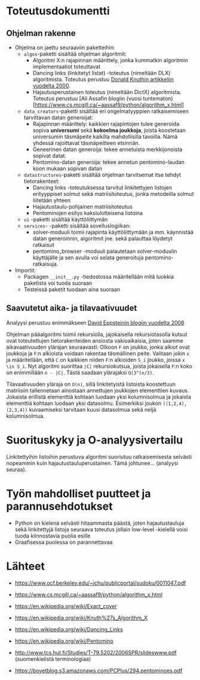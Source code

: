 # Toteutusdokumentti


## Ohjelman rakenne
- Ohjelma on jaettu seuraaviin paketteihin:
  - `algos`-paketti sisältää ohjelman algoritmit:
    - Algoritmi X:n rajapinnan määrittely, jonka kummatkin algoritmin implementaatiot toteuttavat
    - Dancing links (linkitetyt listat) -toteutus (nimeltään DLX) algoritmista. Toteutus perustuu [Donald Knuthin artikkeliin vuodelta 2000](https://www.ocf.berkeley.edu/~jchu/publicportal/sudoku/0011047.pdf).
    - Hajautusperustainen toteutus (nimeltään DictX) algoritmista. Toteutus perustuu [Ali Assafin blogiin (vuosi tuntematon)[https://www.cs.mcgill.ca/~aassaf9/python/algorithm_x.html]
  - `data_creators`-paketti sisältää eri ongelmatyyppien ratkaisemiseen tarvittavan datan generoijat:
    - Rajapinnan määrittely: kaikkien rajapintojen tulee generoida sopiva __universumi__ sekä __kokoelma joukkoja__, joista koostetaan universumin täsmäpeite kaikilla mahdollisilla tavoilla. Nämä yhdessä rajoittavat täsmäpeitteen etsinnän.
    - Geneerinen datan generoija: tekee annetuista merkkijonoista sopivat datat.
    - Pentomino-datan generoija: tekee annetun pentomino-laudan koon mukaan sopivan datan
  - `datastructures`-paketti sisältää ohjelman tarvitsemat itse tehdyt tietorakenteet:
    - Dancing links -toteutuksessa tarvitut linkitettyjen listojen erityyppiset solmut sekä matriisitoteutus, jonka metodeilla solmut liitetään yhteen
    - Hajautustaulu-pohjainen matriisitoteutus
    - Pentominojen esitys kaksiulotteisena listoina
  - `ui` -paketti sisältää käyttöliittymän
  - `services`- -paketti sisältää sovelluslogiikan:
    - solver-moduuli toimii rajapinta käyttöliittymään ja mm. käynnistää datan generoinnin, algoritmit jne. sekä palauttaa löydetyt ratkaisut
    - pentomino_browser -moduuli palautetaan solver-moduulin käyttäjälle ja sen avulla voi selata generoituja pentomino-ratkaisuja.
- Importit:
  - Packagen `__init__.py` -tiedostossa määritellään mitä luokkia paketista voi tuoda suoraan
  - Testeissä paketit tuodaan aina suoraan

## Saavutetut aika- ja tilavaativuudet

Analyysi perustuu enimmäkseen [David Eppsteinin blogiin vuodelta 2008](https://11011110.github.io/blog/2008/01/10/analyzing-algorithm-x.html)

Ohjelman pääalgoritmi toimii rekursiolla, jajokaisella rekursiotasolla kutsut ovat toteutettujen tietorakenteiden ansiosta vakioaikaisia, joten saamme aikavaativuuden ylärajan seuraavasti: Olkoon `F` on joukko, jonka alkiot ovat joukkoja ja `F`:n alkioista voidaan rakentaa täsmällinen peite. Valitaan jokin `x` ja määritellään, että `C` on kaikkien niiden `F`:n alkioiden `S_i` joukko, joissa `x \in S_i`. Nyt algoritmi suorittaa `|C|` rekursiokutsua, joista jokaisella `F`:n koko on enimmillään `n - |C|`. Tästä saadaan ylärajaksi `O(3^(n/3)`.

Tilavaativuuden yläraja on `O(n)`, sillä linkitetyistä listoista koostettuun matriisiin tallennetaan ainostaan annettujen joukkojen elementtien kuvaus. Jokaista erillistä elementtiä kohtaan luodaan yksi kolumnisolmua ja jokaista elementtiä kohtaan luodaan yksi datasolmu. Esimerkiksi joukon `((1,2,4), (2,3,4))` kuvaamiseksi tarvitaan kuusi datasolmua sekä neljä kolumnisolmua.

# Suorituskyky ja O-analyysivertailu

Linkitettyihin listoihin perustuva algoritmi suoriutuu ratkaisemisesta selvästi nopeammin kuin hajautustauluperustainen. Tämä johtunee... (analyysi seuraa). 


# Työn mahdolliset puutteet ja parannusehdotukset

- Python on kielenä selvästi hitaammasta päästä, joten hajautustauluja sekä linkitettyjä listoja seuraava toteutus jollain low-level -kielellä voisi tuoda kiinnostavia puolia esille
- Graafisessa puolessa on parannettavaa

# Lähteet
- https://www.ocf.berkeley.edu/~jchu/publicportal/sudoku/0011047.pdf
- https://www.cs.mcgill.ca/~aassaf9/python/algorithm_x.html

- https://en.wikipedia.org/wiki/Exact_cover
- https://en.wikipedia.org/wiki/Knuth%27s_Algorithm_X
- https://en.wikipedia.org/wiki/Dancing_Links
- https://en.wikipedia.org/wiki/Pentomino
- http://www.tcs.hut.fi/Studies/T-79.5202/2006SPR/slideswww.pdf (suomenkielistä terminologiaa)
- https://boyetblog.s3.amazonaws.com/PCPlus/294.pentominoes.pdf
